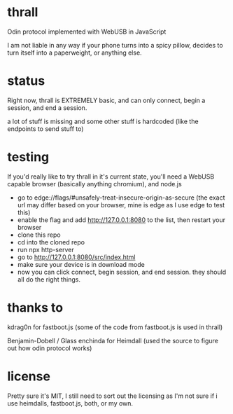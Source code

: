 # thrall

Odin protocol implemented with WebUSB in JavaScript

I am not liable in any way if your phone turns into a spicy pillow, decides to turn itself into a paperweight, or anything else.

# status

Right now, thrall is EXTREMELY basic, and can only connect, begin a session, and end a session.

a lot of stuff is missing and some other stuff is hardcoded (like the endpoints to send stuff to)

# testing

If you'd really like to try thrall in it's current state, you'll need a WebUSB capable browser (basically anything chromium), and node.js

  - go to edge://flags/#unsafely-treat-insecure-origin-as-secure (the exact url may differ based on your browser, mine is edge as I use edge to test this)
  - enable the flag and add http://127.0.0.1:8080 to the list, then restart your browser
  - clone this repo
  - cd into the cloned repo
  - run npx http-server
  - go to http://127.0.0.1:8080/src/index.html
  - make sure your device is in download mode
  - now you can click connect, begin session, and end session. they should all do the right things.

# thanks to

kdrag0n for fastboot.js (some of the code from fastboot.js is used in thrall)

Benjamin-Dobell / Glass enchinda for Heimdall (used the source to figure out how odin protocol works)

# license

Pretty sure it's MIT, I still need to sort out the licensing as I'm not sure if i use heimdalls, fastboot.js, both, or my own.